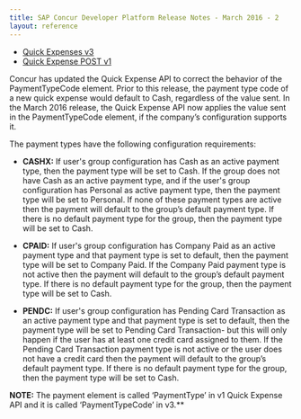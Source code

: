 ```yaml
---
title: SAP Concur Developer Platform Release Notes - March 2016 - 2
layout: reference
---
```


* [Quick Expenses v3](/api-reference-deprecated/version-one/quick-expense/quick-expense-resource-post.html)
* [Quick Expense POST v1](/api-reference-deprecated/version-one/quick-expense/quick-expense-resource-post.html)

Concur has updated the Quick Expense API to correct the behavior of the PaymentTypeCode element. Prior to this release, the payment type code of a new quick expense would default to Cash, regardless of the value sent. In the March 2016 release, the Quick Expense API now applies the value sent in the PaymentTypeCode element, if the company’s configuration supports it.  

The payment types have the following configuration requirements:  

* **CASHX:** If user's group configuration has Cash as an active payment type, then the payment type will be set to Cash. If the group does not have Cash as an active payment type, and if the user's group configuration has Personal as active payment type, then the payment type will be set to Personal. If none of these payment types are active then the payment will default to the group’s default payment type. If there is no default payment type for the group, then the payment type will be set to Cash.

* **CPAID:** If user's group configuration has Company Paid as an active payment type and that payment type is set to default, then the payment type will be set to Company Paid. If the Company Paid payment type is not active then the payment will default to the group’s default payment type. If there is no default payment type for the group, then the payment type will be set to Cash.

* **PENDC:** If user's group configuration has Pending Card Transaction as an active payment type and that payment type is set to default, then the payment type will be set to Pending Card Transaction- but this will only happen if the user has at least one credit card assigned to them. If the Pending Card Transaction payment type is not active or the user does not have a credit card then the payment will default to the group’s default payment type. If there is no default payment type for the group, then the payment type will be set to Cash.  

**NOTE:** The payment element is called ‘PaymentType’ in v1 Quick Expense API and it is called ‘PaymentTypeCode’ in v3.**
